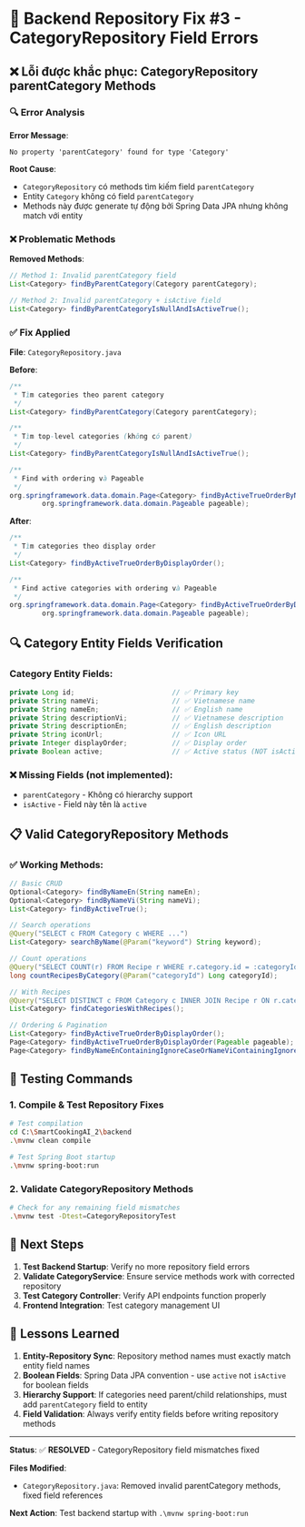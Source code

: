 # 🔧 Backend Repository Fix #3 - CategoryRepository Field Errors

## ❌ Lỗi được khắc phục: CategoryRepository parentCategory Methods

### 🔍 Error Analysis

**Error Message**:

```
No property 'parentCategory' found for type 'Category'
```

**Root Cause**:

- `CategoryRepository` có methods tìm kiếm field `parentCategory`
- Entity `Category` không có field `parentCategory`
- Methods này được generate tự động bởi Spring Data JPA nhưng không match với entity

### ❌ Problematic Methods

**Removed Methods**:

```java
// Method 1: Invalid parentCategory field
List<Category> findByParentCategory(Category parentCategory);

// Method 2: Invalid parentCategory + isActive field
List<Category> findByParentCategoryIsNullAndIsActiveTrue();
```

### ✅ Fix Applied

**File**: `CategoryRepository.java`

**Before**:

```java
/**
 * Tìm categories theo parent category
 */
List<Category> findByParentCategory(Category parentCategory);

/**
 * Tìm top-level categories (không có parent)
 */
List<Category> findByParentCategoryIsNullAndIsActiveTrue();

/**
 * Find with ordering và Pageable
 */
org.springframework.data.domain.Page<Category> findByActiveTrueOrderByNameEn(
        org.springframework.data.domain.Pageable pageable);
```

**After**:

```java
/**
 * Tìm categories theo display order
 */
List<Category> findByActiveTrueOrderByDisplayOrder();

/**
 * Find active categories with ordering và Pageable
 */
org.springframework.data.domain.Page<Category> findByActiveTrueOrderByDisplayOrder(
        org.springframework.data.domain.Pageable pageable);
```

## 🔍 Category Entity Fields Verification

### Category Entity Fields:

```java
private Long id;                        // ✅ Primary key
private String nameVi;                  // ✅ Vietnamese name
private String nameEn;                  // ✅ English name
private String descriptionVi;           // ✅ Vietnamese description
private String descriptionEn;           // ✅ English description
private String iconUrl;                 // ✅ Icon URL
private Integer displayOrder;           // ✅ Display order
private Boolean active;                 // ✅ Active status (NOT isActive)
```

### ❌ Missing Fields (not implemented):

- `parentCategory` - Không có hierarchy support
- `isActive` - Field này tên là `active`

## 📋 Valid CategoryRepository Methods

### ✅ Working Methods:

```java
// Basic CRUD
Optional<Category> findByNameEn(String nameEn);
Optional<Category> findByNameVi(String nameVi);
List<Category> findByActiveTrue();

// Search operations
@Query("SELECT c FROM Category c WHERE ...")
List<Category> searchByName(@Param("keyword") String keyword);

// Count operations
@Query("SELECT COUNT(r) FROM Recipe r WHERE r.category.id = :categoryId")
long countRecipesByCategory(@Param("categoryId") Long categoryId);

// With Recipes
@Query("SELECT DISTINCT c FROM Category c INNER JOIN Recipe r ON r.category = c WHERE c.active = true")
List<Category> findCategoriesWithRecipes();

// Ordering & Pagination
List<Category> findByActiveTrueOrderByDisplayOrder();
Page<Category> findByActiveTrueOrderByDisplayOrder(Pageable pageable);
Page<Category> findByNameEnContainingIgnoreCaseOrNameViContainingIgnoreCase(String nameEn, String nameVi, Pageable pageable);
```

## 🧪 Testing Commands

### 1. Compile & Test Repository Fixes

```bash
# Test compilation
cd C:\SmartCookingAI_2\backend
.\mvnw clean compile

# Test Spring Boot startup
.\mvnw spring-boot:run
```

### 2. Validate CategoryRepository Methods

```bash
# Check for any remaining field mismatches
.\mvnw test -Dtest=CategoryRepositoryTest
```

## 🎯 Next Steps

1. **Test Backend Startup**: Verify no more repository field errors
2. **Validate CategoryService**: Ensure service methods work with corrected repository
3. **Test Category Controller**: Verify API endpoints function properly
4. **Frontend Integration**: Test category management UI

## 📝 Lessons Learned

1. **Entity-Repository Sync**: Repository method names must exactly match entity field names
2. **Boolean Fields**: Spring Data JPA convention - use `active` not `isActive` for boolean fields
3. **Hierarchy Support**: If categories need parent/child relationships, must add `parentCategory` field to entity
4. **Field Validation**: Always verify entity fields before writing repository methods

---

**Status**: ✅ **RESOLVED** - CategoryRepository field mismatches fixed

**Files Modified**:

- `CategoryRepository.java`: Removed invalid parentCategory methods, fixed field references

**Next Action**: Test backend startup with `.\mvnw spring-boot:run`
